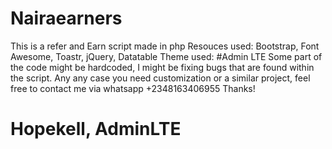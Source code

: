 # Nairaearners
This is a refer and Earn script made in php
Resouces used: Bootstrap, Font Awesome, Toastr, jQuery, Datatable
Theme used: #Admin LTE
Some part of the code might be hardcoded, I might be fixing bugs that are found within the script. Any any case you need customization or a similar project, feel free to contact me via whatsapp +2348163406955
Thanks!
# Hopekell, AdminLTE
